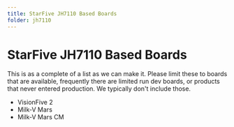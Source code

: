```yaml
---
title: StarFive JH7110 Based Boards
folder: jh7110
---
```


# StarFive JH7110 Based Boards

This is as a complete of a list as we can make it. Please limit these to boards that are available, frequently there are limited run dev boards, or products that never entered production. We typically don't include those.

* VisionFive 2
* Milk-V Mars
* Milk-V Mars CM